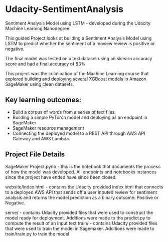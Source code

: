 # Udacity-SentimentAnalysis
Sentiment Analysis Model using LSTM - developed during the Udacity Machine Learning Nanodegree

This guided Project looks at building a Sentiment Analysis Model using LSTM to predict whether the sentiment of a moview review is positive or negative.

The final model was tested on a test dataset using an sklearn accuracy score and had a final accuracy of 83%

This project was the culmination of the Machine Learning course that explored building and deploying several XGBoost models in Amazon SageMaker using clean datasets.

## Key learning outcomes:

- Build a corpus of words from a series of text files
- Building a simple PyTorch model and deploying as an endpoint in SageMaker
- SageMaker resource management 
- Connecting the deployed model to a REST API through AWS API Gateway and AWS Lambda.

## Project File Details

SageMaker Project.pynb - this is the notebook that documents the process of how the model was developed. All endpoints and notebooks instances since the project have ended have since been closed.

website/index.html - contains the Udacity provided index.html that connects to a deployed AWS API that sends off a user inputed review for sentiment analysis and returns the model prediction as a binary outcome: Positive or Negative.

serve/ - contains Udacity provided files that were used to construct the model ready for deployment. Additions were made to the predict.py to compute the result of an input text
train/ - contains Udacity provided files that were used to train the model in Sagemaker. Additions were made to train/train.py to train the model


